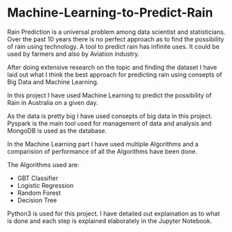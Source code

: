 # Machine-Learning-to-Predict-Rain

Rain Prediction is a universal problem among data scientist and statisticians. Over the past 10 years there is no perfect approach as to find the possibility of rain using technology.
A tool to predict rain has infinite uses. It could be used by farmers and also by Aviation industry.

After doing extensive research on the topic and finding the dataset I have laid out what I think the best approach for predicting rain using consepts of Big Data and Machine Learning.

In this project I have used Machine Learning to predict the possibility of Rain in Australia on a given day.

As the data is pretty big I have used consepts of big data in this project. Pyspark is the main tool used for management of data and analysis and MongoDB is used as the database.

In the Machine Learning part I have used multiple Algorithms and a comparision of performance of all the Algorithms have been done.

The Algorithms used are:

* GBT Classifier
* Logistic Regression
* Random Forest
* Decision Tree

Python3 is used for this project. I have detailed out explaination as to what is done and each step is explained elaborately in the Jupyter Notebook.

